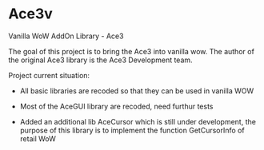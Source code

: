 # Ace3v
Vanilla WoW AddOn Library - Ace3

The goal of this project is to bring the Ace3 into vanilla wow. The author of the original Ace3 library is the Ace3 Development team.

Project current situation:

* All basic libraries are recoded so that they can be used in vanilla WOW

* Most of the AceGUI library are recoded, need furthur tests

* Added an additional lib AceCursor which is still under development, the purpose of this library is to implement the function GetCursorInfo of retail WoW
